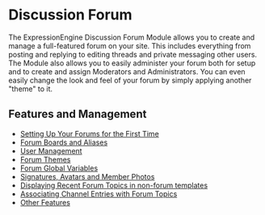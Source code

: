 <!--
    This source file is part of the open source project
    ExpressionEngine User Guide (https://github.com/ExpressionEngine/ExpressionEngine-User-Guide)

    @link      https://expressionengine.com/
    @copyright Copyright (c) 2003-2020, Packet Tide, LLC (https://ellislab.com)
    @license   https://expressionengine.com/license Licensed under Apache License, Version 2.0
-->

# Discussion Forum

The ExpressionEngine Discussion Forum Module allows you to create and manage a full-featured forum on your site. This includes everything from posting and replying to editing threads and private messaging other users. The Module also allows you to easily administer your forum both for setup and to create and assign Moderators and Administrators. You can even easily change the look and feel of your forum by simply applying another "theme" to it.

## Features and Management

- [Setting Up Your Forums for the First Time](add-ons/forum/setup.md)
- [Forum Boards and Aliases](add-ons/forum/boards.md)
- [User Management](add-ons/forum/user-management.md)
- [Forum Themes](add-ons/forum/themes.md)
- [Forum Global Variables](add-ons/forum/global-variables.md)
- [Signatures, Avatars and Member Photos](add-ons/forum/signatures.md)
- [Displaying Recent Forum Topics in non-forum templates](add-ons/forum/recent-topics.md)
- [Associating Channel Entries with Forum Topics](add-ons/forum/channel-forum.md)
- [Other Features](add-ons/forum/other-features.md)
